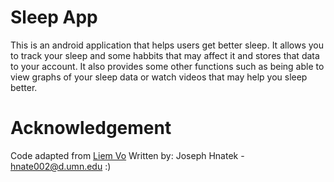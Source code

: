 # Sleep App

This is an android application that helps users get better sleep. It allows you to track your sleep and some habbits that may affect it and stores that data to your account. It also provides some other functions such as being able to view graphs of your sleep data or watch videos that may help you sleep better.






# Acknowledgement
Code adapted from [Liem Vo](https://medium.com/codechai/the-mvp-architecture-pattern-in-flutter-with-simple-demo-65ab3282c54b)
Written by: Joseph Hnatek - hnate002@d.umn.edu :)
